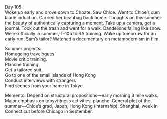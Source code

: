 Day 105  
Woke up early and drove down to Choate. Saw Chloe. Went to Chloe’s cum laude induction. Carried her beanbag back home. Thoughts on this summer: the beauty of authentically capturing a moment. Take up a camera, get a journal. Took out the trash and went for a walk. Dandelions falling like snow. We’re officially in summer, T-105 to RA training. Wake up tomorrow for an early run. Sam’s tailor? Watched a documentary on metamodernism in film. 

Summer projects:  
Homegoing travelogues  
Movie critic training.  
Planche training.   
Get a tailored suit.  
Go to one of the small islands of Hong Kong  
Conduct interviews with strangers  
Find scenes from your name in Tokyo. 

Memento: Depend on structural propositions—early morning 3 mile walks. Major emphasis on tobyvfitness activities, planche. General plot of the summer—Chloe’s grad, Japan, Hong Kong (internship), Shanghai, week in Connecticut before Chicago in September.
